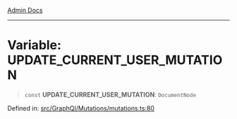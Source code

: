 [Admin Docs](/)

***

# Variable: UPDATE\_CURRENT\_USER\_MUTATION

> `const` **UPDATE\_CURRENT\_USER\_MUTATION**: `DocumentNode`

Defined in: [src/GraphQl/Mutations/mutations.ts:80](https://github.com/PalisadoesFoundation/talawa-admin/blob/main/src/GraphQl/Mutations/mutations.ts#L80)
